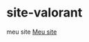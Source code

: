 # site-valorant
 meu site
<a href="https://programador-andre.github.io/site-valorant/agentes.html" >Meu site</a>